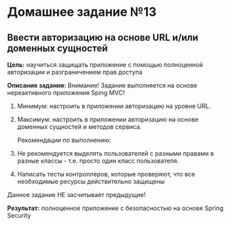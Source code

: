 # Домашнее задание №13
## Ввести авторизацию на основе URL и/или доменных сущностей

**Цель:** научиться защищать приложение с помощью полноценной авторизации и разграничением прав доступа

**Описание задания:**
Внимание! Задание выполняется на основе нереактивного приложения Sping MVC!
1. Минимум: настроить в приложении авторизацию на уровне URL.
2. Максимум: настроить в приложении авторизацию на основе доменных сущностей и методов сервиса.
   
   Рекомендации по выполнению:
3. Не рекомендуется выделять пользователей с разными правами в разные классы - т.е. просто один класс пользователя.
5. Написать тесты контроллеров, которые проверяют, что все необходимые ресурсы действительно защищены

Данное задание НЕ засчитывает предыдущие!

**Результат:** полноценное приложение с безопасностью на основе Spring Security